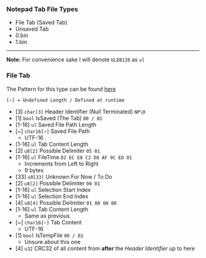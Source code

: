 ### Notepad Tab File Types
- File Tab (Saved Tab)
- Unsaved Tab
- 0.bin
- 1.bin

---
**Note:** For convenience sake I will denote `ULEB128` as `ul`

### File Tab

The Pattern for this type can be found [here](../ImHex-Patterns/FileTab.pat)

`[~] = Undefined Length / Defined at runtime`

- [3] `char[3]` Header Identifier (Null Terminated) `NP\0`
- [1] `bool` IsSaved (The Tab) `00 / 01`
- [1-16] `ul` Saved File Path Length
- [~] `char16[~]` Saved File Path
    - UTF-16
- [1-16] `ul` Tab Content Length
- [2] `u8[2]` Possible Delimiter `05 01`
- [1-16] `ul` FileTime `D2 EC E8 C2 D8 AF 9C ED 01`
    - Increments from Left to Right
    - 9 bytes
- [33] `u8[33]` Unknown For Now / To Do
- [2] `u8[2]` Possible Delimiter `00 01`
- [1-16] `ul` Selection Start Index
- [1-16] `ul` Selection End Index
- [4] `u8[4]` Possible Delimiter `01 00 00 00`
- [1-16] `ul` Tab Content Length
    - Same as previous
- [~] `char16[~]` Tab Content
    - UTF-16
- [1] `bool` IsTempFile `00 / 01`
    - Unsure about this one
- [4] `u32` CRC32 of all content from **after** the *Header Identifier* up to here
